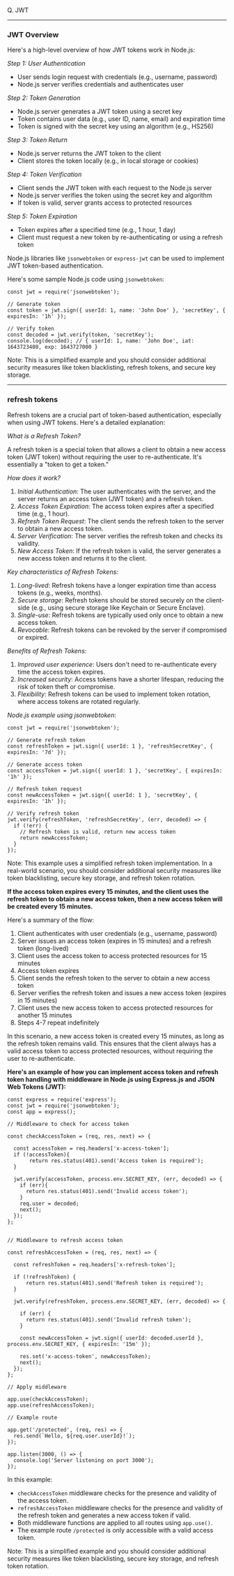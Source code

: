 Q. JWT

---

### JWT Overview

Here's a high-level overview of how JWT tokens work in Node.js:
 
*Step 1: User Authentication*
 
- User sends login request with credentials (e.g., username, password)
- Node.js server verifies credentials and authenticates user
 
*Step 2: Token Generation*
 
- Node.js server generates a JWT token using a secret key
- Token contains user data (e.g., user ID, name, email) and expiration time
- Token is signed with the secret key using an algorithm (e.g., HS256)
 
*Step 3: Token Return*
 
- Node.js server returns the JWT token to the client
- Client stores the token locally (e.g., in local storage or cookies)
 
*Step 4: Token Verification*
 
- Client sends the JWT token with each request to the Node.js server
- Node.js server verifies the token using the secret key and algorithm
- If token is valid, server grants access to protected resources
 
*Step 5: Token Expiration*
 
- Token expires after a specified time (e.g., 1 hour, 1 day)
- Client must request a new token by re-authenticating or using a refresh token
 
Node.js libraries like `jsonwebtoken` or `express-jwt` can be used to implement JWT token-based authentication.
 
Here's some sample Node.js code using `jsonwebtoken`:
```
const jwt = require('jsonwebtoken');
 
// Generate token
const token = jwt.sign({ userId: 1, name: 'John Doe' }, 'secretKey', { expiresIn: '1h' });
 
// Verify token
const decoded = jwt.verify(token, 'secretKey');
console.log(decoded); // { userId: 1, name: 'John Doe', iat: 1643723400, exp: 1643727000 }
```
Note: This is a simplified example and you should consider additional security measures like token blacklisting, refresh tokens, and secure key storage.

---

### refresh tokens

Refresh tokens are a crucial part of token-based authentication, especially when using JWT tokens. Here's a detailed explanation:
 
*What is a Refresh Token?*
 
A refresh token is a special token that allows a client to obtain a new access token (JWT token) without requiring the user to re-authenticate. It's essentially a "token to get a token."
 
*How does it work?*
 
1. *Initial Authentication*: The user authenticates with the server, and the server returns an access token (JWT token) and a refresh token.
2. *Access Token Expiration*: The access token expires after a specified time (e.g., 1 hour).
3. *Refresh Token Request*: The client sends the refresh token to the server to obtain a new access token.
4. *Server Verification*: The server verifies the refresh token and checks its validity.
5. *New Access Token*: If the refresh token is valid, the server generates a new access token and returns it to the client.
 
*Key characteristics of Refresh Tokens:*
 
1. *Long-lived*: Refresh tokens have a longer expiration time than access tokens (e.g., weeks, months).
2. *Secure storage*: Refresh tokens should be stored securely on the client-side (e.g., using secure storage like Keychain or Secure Enclave).
3. *Single-use*: Refresh tokens are typically used only once to obtain a new access token.
4. *Revocable*: Refresh tokens can be revoked by the server if compromised or expired.
 
*Benefits of Refresh Tokens:*
 
1. *Improved user experience*: Users don't need to re-authenticate every time the access token expires.
2. *Increased security*: Access tokens have a shorter lifespan, reducing the risk of token theft or compromise.
3. *Flexibility*: Refresh tokens can be used to implement token rotation, where access tokens are rotated regularly.
 
*Node.js example using jsonwebtoken*:
```
const jwt = require('jsonwebtoken');
 
// Generate refresh token
const refreshToken = jwt.sign({ userId: 1 }, 'refreshSecretKey', { expiresIn: '7d' });
 
// Generate access token
const accessToken = jwt.sign({ userId: 1 }, 'secretKey', { expiresIn: '1h' });
 
// Refresh token request
const newAccessToken = jwt.sign({ userId: 1 }, 'secretKey', { expiresIn: '1h' });
 
// Verify refresh token
jwt.verify(refreshToken, 'refreshSecretKey', (err, decoded) => {
  if (!err) {
    // Refresh token is valid, return new access token
    return newAccessToken;
  }
});
```
Note: This example uses a simplified refresh token implementation. In a real-world scenario, you should consider additional security measures like token blacklisting, secure key storage, and refresh token rotation.


**If the access token expires every 15 minutes, and the client uses the refresh token to obtain a new access token, then a new access token will be created every 15 minutes.**
 
Here's a summary of the flow:
 
1. Client authenticates with user credentials (e.g., username, password)
2. Server issues an access token (expires in 15 minutes) and a refresh token (long-lived)
3. Client uses the access token to access protected resources for 15 minutes
4. Access token expires
5. Client sends the refresh token to the server to obtain a new access token
6. Server verifies the refresh token and issues a new access token (expires in 15 minutes)
7. Client uses the new access token to access protected resources for another 15 minutes
8. Steps 4-7 repeat indefinitely
 
In this scenario, a new access token is created every 15 minutes, as long as the refresh token remains valid. This ensures that the client always has a valid access token to access protected resources, without requiring the user to re-authenticate.


**Here's an example of how you can implement access token and refresh token handling with middleware in Node.js using Express.js and JSON Web Tokens (JWT):**

```
const express = require('express');
const jwt = require('jsonwebtoken');
const app = express();

// Middleware to check for access token

const checkAccessToken = (req, res, next) => {

  const accessToken = req.headers['x-access-token'];
  if (!accessToken){
       return res.status(401).send('Access token is required');
  }

  jwt.verify(accessToken, process.env.SECRET_KEY, (err, decoded) => {
    if (err){
      return res.status(401).send('Invalid access token');
    }
    req.user = decoded;
    next();
  });
};


// Middleware to refresh access token

const refreshAccessToken = (req, res, next) => {

  const refreshToken = req.headers['x-refresh-token'];

  if (!refreshToken) {
      return res.status(401).send('Refresh token is required');
  }

  jwt.verify(refreshToken, process.env.SECRET_KEY, (err, decoded) => {

    if (err) {
      return res.status(401).send('Invalid refresh token');
    }

    const newAccessToken = jwt.sign({ userId: decoded.userId }, process.env.SECRET_KEY, { expiresIn: '15m' });

    res.set('x-access-token', newAccessToken);
    next();
  });
};

// Apply middleware

app.use(checkAccessToken);  
app.use(refreshAccessToken);

// Example route

app.get('/protected', (req, res) => {
  res.send(`Hello, ${req.user.userId}!`);
});

app.listen(3000, () => {
  console.log('Server listening on port 3000');
});

```

In this example:

- `checkAccessToken` middleware checks for the presence and validity of the access token.
- `refreshAccessToken` middleware checks for the presence and validity of the refresh token and generates a new access token if valid.
- Both middleware functions are applied to all routes using `app.use()`.
- The example route `/protected` is only accessible with a valid access token.

Note: This is a simplified example and you should consider additional security measures like token blacklisting, secure key storage, and refresh token rotation.
